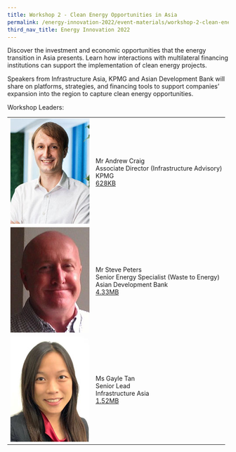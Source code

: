 ```yaml
---
title: Workshop 2 - Clean Energy Opportunities in Asia
permalink: /energy-innovation-2022/event-materials/workshop-2-clean-energy-opportunities-in-asia/
third_nav_title: Energy Innovation 2022
---
```

Discover the investment and economic opportunities that the energy transition in Asia presents. Learn how interactions with multilateral financing institutions can support the implementation of clean energy projects. 
 
Speakers from Infrastructure Asia, KPMG and Asian Development Bank will share on platforms, strategies, and financing tools to support companies’ expansion into the region to capture clean energy opportunities.

<div class="workshops leaders-heading">Workshop Leaders:</div>

<div class="speakers-tbl-container">
  <table>
    <tr>
      <td><img src="/images/speakers/andrew-craig.jpg" alt="Andrew Craig" width="180" height="240" /></td>
      <td>
        <p><span class="speaker-name">Mr Andrew Craig</span><br>
        Associate Director (Infrastructure Advisory)<br>
        KPMG<br>
       <a href="/files/EI2022/EI2022_KPMG_Workshop 2.pdf">628KB<span class="sgds-icon sgds-icon-external"></span></a></p>
      </td>
    </tr>
    <tr>
      <td><img src="/images/speakers/steve-peters.jpg" alt="Steve Peters" width="180" height="240" /></td>
      <td>
        <p><span class="speaker-name">Mr Steve Peters</span><br>
        Senior Energy Specialist (Waste to Energy)<br>
        Asian Development Bank<br>
       <a href="/files/EI2022/EI2022_ADB_Workshop 2.pdf">4.33MB<span class="sgds-icon sgds-icon-external"></span></a></p>
      </td>
    </tr>
    <tr>
      <td><img src="/images/speakers/gayle-tan.jpg" alt="Gayle Tan" width="180" height="240" /></td>
      <td>
        <p><span class="speaker-name">Ms Gayle Tan</span><br>
        Senior Lead<br>
        Infrastructure Asia<br>
       <a href="/files/EI2022/EI2022_InfraAsia_Workshop 2.pdf">1.52MB<span class="sgds-icon sgds-icon-external"></span></a></p>
      </td>
    </tr>
  </table>
</div>
